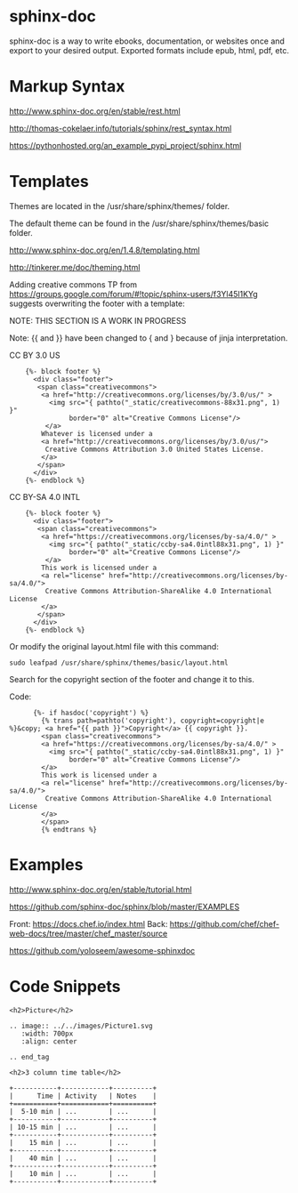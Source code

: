 # sphinx-doc
sphinx-doc is a way to write ebooks, documentation, or websites once and export to your desired output.  Exported formats include epub, html, pdf, etc.

# Markup Syntax
http://www.sphinx-doc.org/en/stable/rest.html

http://thomas-cokelaer.info/tutorials/sphinx/rest_syntax.html

https://pythonhosted.org/an_example_pypi_project/sphinx.html

# Templates

Themes are located in the /usr/share/sphinx/themes/ folder.

The default theme can be found in the /usr/share/sphinx/themes/basic folder.

http://www.sphinx-doc.org/en/1.4.8/templating.html

http://tinkerer.me/doc/theming.html

Adding creative commons
TP from https://groups.google.com/forum/#!topic/sphinx-users/f3Yl45l1KYg suggests overwriting the footer with a template:

NOTE: THIS SECTION IS A WORK IN PROGRESS

Note: {{ and }} have been changed to { and } because of jinja interpretation.

CC BY 3.0 US
```
    {%- block footer %}
      <div class="footer">
       <span class="creativecommons">
        <a href="http://creativecommons.org/licenses/by/3.0/us/" >
          <img src="{ pathto("_static/creativecommons-88x31.png", 1) }"
               border="0" alt="Creative Commons License"/>
         </a>
        Whatever is licensed under a
        <a href="http://creativecommons.org/licenses/by/3.0/us/">
         Creative Commons Attribution 3.0 United States License.
        </a>
       </span>
      </div>
    {%- endblock %}
```

CC BY-SA 4.0 INTL
```
    {%- block footer %}
      <div class="footer">
       <span class="creativecommons">
        <a href="https://creativecommons.org/licenses/by-sa/4.0/" >
          <img src="{ pathto("_static/ccby-sa4.0intl88x31.png", 1) }"
               border="0" alt="Creative Commons License"/>
         </a>
        This work is licensed under a 
        <a rel="license" href="http://creativecommons.org/licenses/by-sa/4.0/">
         Creative Commons Attribution-ShareAlike 4.0 International License
        </a>
       </span>
      </div>
    {%- endblock %}
```
Or modify the original layout.html file with this command:

```
sudo leafpad /usr/share/sphinx/themes/basic/layout.html
```

Search for the copyright section of the footer and change it to this.

Code:

```
      {%- if hasdoc('copyright') %}
        {% trans path=pathto('copyright'), copyright=copyright|e %}&copy; <a href="{{ path }}">Copyright</a> {{ copyright }}.
        <span class="creativecommons">
        <a href="https://creativecommons.org/licenses/by-sa/4.0/" >
          <img src="{ pathto("_static/ccby-sa4.0intl88x31.png", 1) }"
               border="0" alt="Creative Commons License"/>
        </a>
        This work is licensed under a 
        <a rel="license" href="http://creativecommons.org/licenses/by-sa/4.0/">
         Creative Commons Attribution-ShareAlike 4.0 International License
        </a>
        </span>
        {% endtrans %}
```

# Examples
http://www.sphinx-doc.org/en/stable/tutorial.html

https://github.com/sphinx-doc/sphinx/blob/master/EXAMPLES

Front: https://docs.chef.io/index.html Back: https://github.com/chef/chef-web-docs/tree/master/chef_master/source

https://github.com/yoloseem/awesome-sphinxdoc


# Code Snippets

```
<h2>Picture</h2>

.. image:: ../../images/Picture1.svg
   :width: 700px
   :align: center

.. end_tag

<h2>3 column time table</h2>

+-----------+------------+----------+
|      Time | Activity   | Notes    |
+===========+============+==========+
|  5-10 min | ...        | ...      |
+-----------+------------+----------+
| 10-15 min | ...        | ...      |
+-----------+------------+----------+
|    15 min | ...        | ...      |
+-----------+------------+----------+
|    40 min | ...        | ...      |
+-----------+------------+----------+
|    10 min | ...        | ...      |
+-----------+------------+----------+
```
